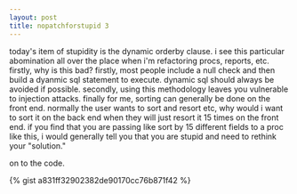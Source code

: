 ```yaml
---
layout: post
title: nopatchforstupid 3
---
```


today's item of stupidity is the dynamic orderby clause. i see this particular abomination all over the place when i'm refactoring procs, reports, etc. firstly, why is this bad? firstly, most people include a null check and then build a dyanmic sql statement to execute. dynamic sql should always be avoided if possible. secondly, using this methodology leaves you vulnerable to injection attacks. finally for me, sorting can generally be done on the front end. normally the user wants to sort and resort etc, why would i want to sort it on the back end when they will just resort it 15 times on the front end. if you find that you are passing like sort by 15 different fields to a proc like this, i would generally tell you that you are stupid and need to rethink your "solution."

on to the code.

{% gist a831ff32902382de90170cc76b871f42 %}